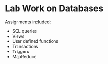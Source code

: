 # Lab Work on Databases

Assignments included:
- SQL queries
- Views
- User defined functions
- Transactions
- Triggers
- MapReduce
